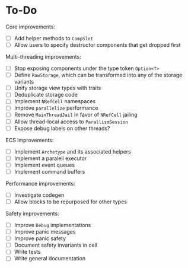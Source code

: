 # To-Do

Core improvements:

- [ ] Add helper methods to `CompSlot`
- [ ] Allow users to specify destructor components that get dropped first

Multi-threading improvements:

- [ ] Stop exposing components under the type token `Option<T>`
- [ ] Define `RawStorage`, which can be transformed into any of the storage variants
- [ ] Unify storage view types with traits
- [ ] Deduplicate storage code
- [ ] Implement `NRefCell` namespaces
- [ ] Improve `parallelize` performance
- [ ] Remove `MainThreadJail` in favor of `NRefCell` jailing
- [ ] Allow thread-local access to `ParallismSession`
- [ ] Expose debug labels on other threads?

ECS improvements:

- [ ] Implement `Archetype` and its associated helpers
- [ ] Implement a paralell executor
- [ ] Implement event queues
- [ ] Implement command buffers

Performance improvements:

- [ ] Investigate codegen
- [ ] Allow blocks to be repurposed for other types

Safety improvements:

- [ ] Improve `Debug` implementations
- [ ] Improve panic messages
- [ ] Improve panic safety
- [ ] Document safety invariants in cell
- [ ] Write tests
- [ ] Write general documentation

